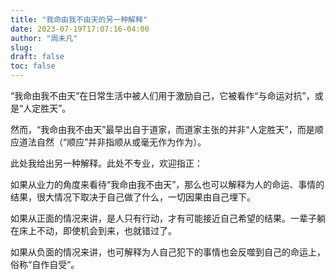 ```yaml
---
title: "我命由我不由天的另一种解释"
date: 2023-07-19T17:07:16-04:00
author: "周未凡"
slug:
draft: false
toc: false
---
```

<p>“我命由我不由天”在日常生活中被人们用于激励自己，它被看作“与命运对抗”，或是“人定胜天”。</p>
<p>然而，“我命由我不由天”最早出自于道家，而道家主张的并非“人定胜天”，而是顺应道法自然（“顺应”并非指顺从或毫无作为作为）。</p>
<p>此处我给出另一种解释。此处不专业，欢迎指正：</p>
<p>如果从业力的角度来看待“我命由我不由天”，那么也可以解释为人的命运、事情的结果，很大情况下取决于自己做了什么，一切因果由自己埋下。</p>
<p>如果从正面的情况来讲，是人只有行动，才有可能接近自己希望的结果。一辈子躺在床上不动，即使机会到来，也就错过了。</p>
<p>如果从负面的情况来讲，也可解释为人自己犯下的事情也会反噬到自己的命运上，俗称“自作自受”。</p>
